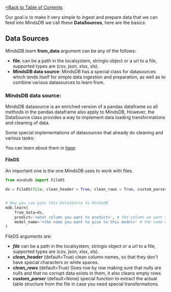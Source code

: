 [<Back to Table of Contents](../README.md)

Our goal is to make it very simple to ingest and prepare data that we can feed into MindsDB we call these **DataSources**, here are the basics:

## Data Sources

MindsDB.learn **from_data** argument can be any of the follows:
 * **file**: can be a path in the localsystem, stringio object or a url to a file, supported types are (csv, json, xlsx, xls).
 * **MindsDB data source**: MindsDB has a special class for datasources which lends itself for simple data ingestion and preparation, as well as to combine various datasources to learn from. 


### MindsDB data source:

MindsDB datasource is an enriched version of a pandas dataframe so all methods in the pandas dataframe also apply to MindsDB, 
However, the DataSource class provides a way to implement data loading transformations and cleaning of data.

Some special implementations of datasources that already do cleaning and various tasks:

You can learn about them in [here](https://github.com/mindsdb/mindsdb/tree/master/mindsdb/libs/data_sources):

#### FileDS

An important one is the one MindsDB uses to work with files.

```python
from mindsdb import FileDS

ds = FileDS(file, clean_header = True, clean_rows = True, custom_parser = None)


# Now you can pass this DataSource to MindsDB
mdb.learn(
    from_data=ds,
    predict='<what column you want to predict>', # the column we want to learn to predict given all the data in the file
    model_name='<the name you want to give to this model>' # the name of this model
)

```
FileDS arguments are:

* ***file*** can be a path in the localsystem, stringio object or a url to a file, supported types are (csv, json, xlsx, xls).
* ***clean_header*** (default=True) clean column names, so that they don't have special characters or white spaces.
* ***clean_rows*** (default=True) Goes row by row making sure that nulls are nulls and that no corrupt data exists in them, it also cleans empty rows
* ***custom_parser*** (default=None) special function to extract the actual table structure from the file in case you need special transformations.


